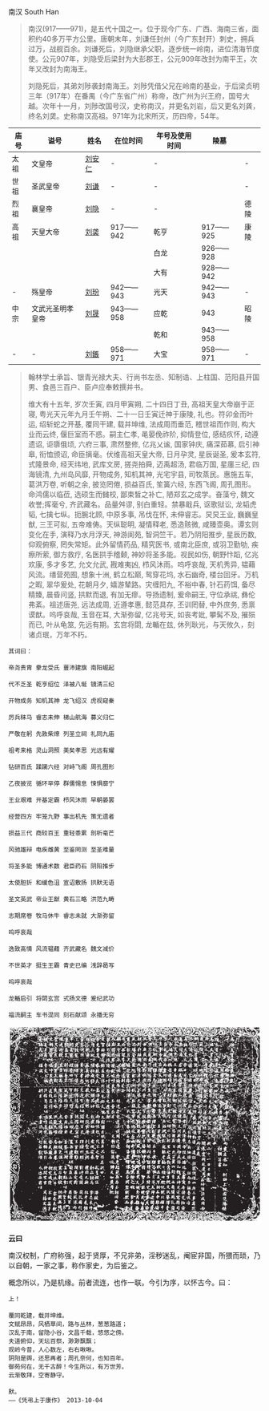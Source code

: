 南汉 South Han

> 南汉(917——971)，是五代十国之一。位于现今广东、广西、海南三省，面积约40多万平方公里。唐朝末年，刘谦任封州（今广东封开）刺史，拥兵过万，战舰百余。刘谦死后，刘隐继承父职，逐步统一岭南，进位清海节度使。公元907年，刘隐受后梁封为大彭郡王，公元909年改封为南平王，次年又改封为南海王。
>
> 刘隐死后，其弟刘陟袭封南海王。刘陟凭借父兄在岭南的基业，于后梁贞明三年（917年）在番禺（今广东省广州）称帝，改广州为兴王府，国号大越。次年十一月，刘陟改国号汉，史称南汉，并更名刘岩，后又更名刘龚，终名刘䶮。史称南汉高祖。971年为北宋所灭，历四帝，54年。

| **庙号** | **谥号**         | **姓名**                                           | **在位时间** | **年号及使用时间** | 陵墓     |      |
| -------- | ---------------- | -------------------------------------------------- | ------------ | ------------------ | -------- | ---- |
| 太祖     | 文皇帝           | [刘安仁](https://baike.baidu.com/item/刘安仁)      | -            | -                  |          | -    |
| 世祖     | 圣武皇帝         | [刘谦](https://baike.baidu.com/item/刘谦/5206558)  | -            | -                  |          | -    |
| 烈祖     | 襄皇帝           | [刘隐](https://baike.baidu.com/item/刘隐/66590)    | -            | -                  |          | 德陵 |
| 高祖     | 天皇大帝         | [刘䶮](https://baike.baidu.com/item/刘䶮/2874918)  | 917——942     | 乾亨               | 917——925 | 康陵 |
|          |                  |                                                    |              | 白龙               | 926——928 |      |
|          |                  |                                                    |              | 大有               | 928——942 |      |
| -        | 殇皇帝           | [刘玢](https://baike.baidu.com/item/刘玢/32674)    | 942——943     | 光天               | 942——943 | -    |
| 中宗     | 文武光圣明孝皇帝 | [刘晟](https://baike.baidu.com/item/刘晟/10565189) | 943——958     | 应乾               | 943      | 昭陵 |
|          |                  |                                                    |              | 乾和               | 943——958 |      |
| -        | -                | [刘鋹](https://baike.baidu.com/item/刘鋹)          | 958——971     | 大宝               | 958——971 | -    |


>
>
>翰林学士承旨、银青光禄大夫、行尚书左丞、知制诰、上柱国、范阳县开国男、食邑三百户、臣卢应奉敕撰并书。
>
>维大有十五年, 岁次壬寅, 四月甲寅朔, 二十四日丁丑, 高祖天皇大帝崩于正寝, 粤光天元年九月壬午朔、二十一日壬寅迁神于康陵, 礼也。符卯金而叶运, 绍斩蛇之开基, 覆同干建, 载并坤维, 法成周而垂范, 稽世祖而作则, 构大业而云终, 偃巨室而不惑。嗣主仁孝, 黾晏俛祚阶, 抑情登位, 感结疚怀, 动遵遗诏, 讵隳俄顷, 六府三事, 肃然整修, 亿兆乂谧, 国家钟庆, 痛深茹慕, 启引神皋, 衔恤颁诏, 命臣摛毫。伏维高祖天皇大帝, 日月孕灵, 星辰诞圣, 爰本玄符, 式隆景命, 经天纬地, 武库文房, 搓尧拍舜, 迈禹超汤, 君临万国, 星廛三纪, 四海镜清, 九州岛风靡, 开物成务, 知机其神, 光宅宇县, 司牧蒸民。惠施五车, 葛洪万卷, 听朝之余, 披览罔倦, 损益百氏, 笙簧六经, 东西飞阁, 周孔图形。命鸿儒以临莅, 选硕生而雠校, 鄙束皙之补亡, 陋郑玄之成学。奋藻兮, 魏文收誉;挥毫兮, 齐武藏名。品量舛谬, 别白重轻。禁暴戢兵, 讴歌狱讼, 龙韬虎韬, 七擒七纵。扼腕北顾, 中原多事, 吊伐在怀, 未伸睿志。炅炅王业, 巍巍皇猷, 三王可拟, 五帝难俦。天纵聪明, 凝情释老, 悉造赅微, 咸臻壶奥。谭玄则变化在手, 演释乃水月浮天, 神游阆苑, 智洞竺干。若乃阴阳推步, 星辰历数, 仰观俯察, 罔失常矩。此外留情药品, 精究医书, 或南北臣庶, 或羽卫勤劬, 疾瘵所萦, 御方救疗, 名医拱手稽颡, 神妙将圣多能。视民如伤, 朝野忭蹈, 亿兆欢康, 多才多艺, 允文允武, 戡难夷凶, 栉风沐雨。呜呼哀哉, 天机秀异, 韫藉风流。缮营苑囿, 想象十洲, 鹤立松巅, 鸳穿花坞, 水石幽奇, 楼台回牙。万机之暇, 翠华爰处, 花朝月夕, 嬉游辇路。灾缠阳九, 不裕中春, 针石药饵, 备尽精臻, 晨昏问竖, 拱默而退, 有加无瘳。导扬遗制, 爰命嗣王, 守位承祧, 彝伦弗紊。祖述唐尧, 远法成周, 近遵孝惠, 懿范具存, 丕训罔替, 中外庶务, 悉禀谟猷。呜呼哀哉, 玉音在耳, 大渐弥留, 亿兆号天, 如丧考妣, 攀髯不及, 摧殒而已, 叶从龟筮, 先远有期。玄宫将閟, 龙輴在兹, 休列耿光，与天攸久，刻诸贞珉，万年不朽。
>
>

```
其词曰：

帝尧贵胄 豢龙受氏 蘴沛建旗 南阳崛起

代不乏圣 乾亨绍位 泽被八埏 镜清三纪

开物成务 知机其神 龙飞绍汉 虎视窥秦

厉兵秣马 睿志未伸 梯山航海 募义归仁

严敬在躬 先敦柴燎 列圣立祠 礼同九庙

祖考来格 灵山洞照 美矣孝思 光远有耀

钻研百氏 蹂躏六经 对峙飞阁 周孔图形

乙夜披览 循环罕停 群儒惕息 悚惧靡宁

王业艰难 开基定霸 栉风沐雨 早朝晏罢

经营四方 牢笼九野 事出机先 策无遗者

损益三代 商较百王 重轻黍累 剖析毫芒

风驰雄辩 电疾雌黄 至鉴罔测 至圣难量

将圣多能 博通术数 君臣药石 阴阳推步

太使胆折 和缓色沮 宣诏敷扬 拱默无语

圣文英武 帝业王猷 黄石三略 洪范九畴

志期席卷 牧马休牛 睿志未就 大渐弥留

呜呼哀哉

逸致高情 风流韫藉 齐武藏名 魏文减价

不世英才 挺生王霸 青史已编 浅辞曷写

呜呼哀哉

龙輴启引 将閟玄宫 式扬文德 爰纪武功

福流嗣主 车书混同 刻石献颂 永播无穷

```

![/](./00.Source/006PiFeYzy7oMrWahce2a&690.jpg)

<!--待续-->

**云曰**

南汉权制，广府称强，起于贤厚，不兄非弟，淫秽迷乱，阉宦非国，所猥而琐，乃以自朝，一家之事，称作家史，为后鉴之。

概念所以，乃是机缘。前者流连，也作一联。今引为序，以怀古今。曰：

```
上！

覆同乾建，载并坤维。
文赋昂昂，风栖草间，路与丛林，葱葱路道；
汉乱于南，留隐小谷，文昌千载，悠悠之傍。
夫道俯仰，天坛百祭，渺渺飘飘；
观岭今昔，人心数左，右右啾啾。
阴阳是舆，还思再者；周孔奈何，也知百年。
御苑何在，无千古醉！今生所以，有万世芳。
云渐敬拜，空寄静守。

默。
——《凭弔上于康作》 2013-10-04

```



